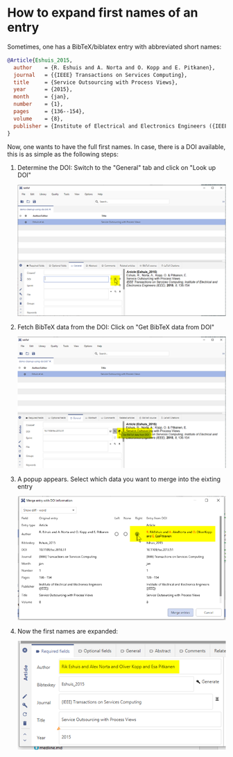 # How to expand first names of an entry

Sometimes, one has a BibTeX/biblatex entry with abbreviated short names:

```bibtex
@Article{Eshuis_2015,
  author    = {R. Eshuis and A. Norta and O. Kopp and E. Pitkanen},
  journal   = {{IEEE} Transactions on Services Computing},
  title     = {Service Outsourcing with Process Views},
  year      = {2015},
  month     = {jan},
  number    = {1},
  pages     = {136--154},
  volume    = {8},
  publisher = {Institute of Electrical and Electronics Engineers ({IEEE})},
}
```

Now, one wants to have the full first names. In case, there is a DOI available, this is as simple as the following steps:

1.  Determine the DOI: Switch to the "General" tab and click on "Look up DOI"

    ![Screenshot of determine DOI](https://github.com/JabRef/user-documentation/blob/main/.gitbook/assets/expand-firstnames-step-1.png)
2.  Fetch BibTeX data from the DOI: Click on "Get BibTeX data from DOI"

    ![Screenshot of get BibTeX data from DOI](https://github.com/JabRef/user-documentation/blob/main/.gitbook/assets/expand-firstnames-step-2.png)
3.  A popup appears. Select which data you want to merge into the eixting entry

    ![Screenshot of Merge Entries Dialog](https://github.com/JabRef/user-documentation/blob/main/.gitbook/assets/expand-firstnames-step-3.png)
4.  Now the first names are expanded:

    ![Screenshot of Result](https://github.com/JabRef/user-documentation/blob/main/.gitbook/assets/expand-firstnames-step-4.png)
